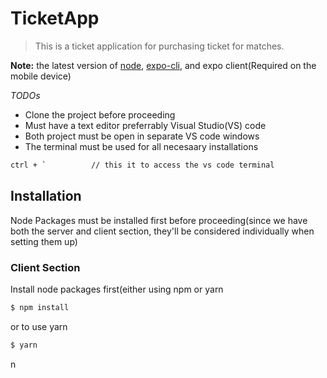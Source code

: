 # TicketApp
> This is a ticket application for purchasing ticket for matches.

__Note:__ the latest version of [node](https://nodejs.org/en/), [expo-cli](https://expo.io/), and expo client(Required on the mobile device)

_TODOs_
* Clone the project before proceeding 
* Must have a text editor preferrably Visual Studio(VS) code
* Both project must be open in separate VS code windows
* The terminal must be used for all necesaary installations
```BASH
ctrl + `          // this it to access the vs code terminal
```

## Installation  
Node Packages must be installed first before proceeding(since we have both the server and client section, they'll be considered individually when setting them up)

### Client Section
Install node packages first(either using npm or yarn
```BASH
$ npm install
```
or to use yarn
```BASH
$ yarn
```

n
